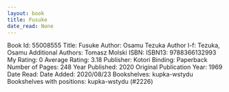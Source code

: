 ```yaml
---
layout: book
title: Fusuke
date_read: None
---
```


Book Id: 55008555
Title: Fusuke
Author: Osamu Tezuka
Author l-f: Tezuka, Osamu
Additional Authors: Tomasz Molski
ISBN: 
ISBN13: 9788366132993
My Rating: 0
Average Rating: 3.18
Publisher: Kotori
Binding: Paperback
Number of Pages: 248
Year Published: 2020
Original Publication Year: 1969
Date Read: 
Date Added: 2020/08/23
Bookshelves: kupka-wstydu
Bookshelves with positions: kupka-wstydu (#2226)

